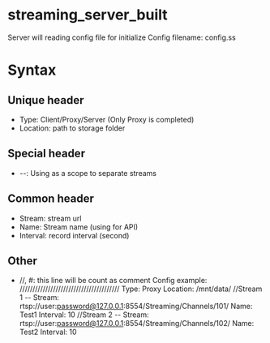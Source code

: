 # streaming_server_built
Server will reading config file for initialize
Config filename: config.ss 
# Syntax
## Unique header
  - Type: Client/Proxy/Server (Only Proxy is completed)
  - Location: path to storage folder
## Special header
  - --: Using as a scope to separate streams
## Common header
  - Stream: stream url
  - Name: Stream name (using for API)
  - Interval: record interval (second)
## Other
  - //, #: this line will be count as comment
Config example:
///////////////////////////////////////
Type: Proxy
Location: /mnt/data/
//Stream 1
--
Stream: rtsp://user:password@127.0.0.1:8554/Streaming/Channels/101/
Name: Test1
Interval: 10
//Stream 2
-- 
Stream: rtsp://user:password@127.0.0.1:8554/Streaming/Channels/102/
Name: Test2
Interval: 10
